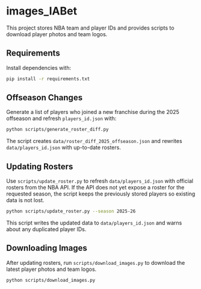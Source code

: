 # images_IABet

This project stores NBA team and player IDs and provides scripts to download player photos and team logos.

## Requirements
Install dependencies with:

```bash
pip install -r requirements.txt
```

## Offseason Changes
Generate a list of players who joined a new franchise during the 2025 offseason
and refresh `players_id.json` with:

```bash
python scripts/generate_roster_diff.py
```

The script creates `data/roster_diff_2025_offseason.json` and rewrites
`data/players_id.json` with up-to-date rosters.

## Updating Rosters
Use `scripts/update_roster.py` to refresh `data/players_id.json` with official rosters from the NBA API.
If the API does not yet expose a roster for the requested season, the script
keeps the previously stored players so existing data is not lost.

```bash
python scripts/update_roster.py --season 2025-26
```

This script writes the updated data to `data/players_id.json` and warns about any duplicated player IDs.

## Downloading Images
After updating rosters, run `scripts/download_images.py` to download the latest player photos and team logos.

```bash
python scripts/download_images.py
```
